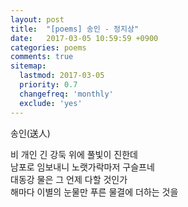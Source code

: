 ```yaml
---
layout: post
title:  "[poems] 송인 - 정지상"
date:   2017-03-05 10:59:59 +0900
categories: poems
comments: true
sitemap:
  lastmod: 2017-03-05
  priority: 0.7
  changefreq: 'monthly'
  exclude: 'yes'
---
```

<!--break-->

송인(送人)  

비 개인 긴 강둑 위에 풀빛이 진한데  
남포로 임보내니 노랫가락마저 구슬프네  
대동강 물은 그 언제 다할 것인가  
해마다 이별의 눈물만 푸른 물결에 더하는 것을  
